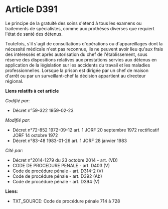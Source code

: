 # Article D391

Le principe de la gratuité des soins s'étend à tous les examens ou traitements de spécialistes, comme aux prothèses diverses
que requiert l'état de santé des détenus.

Toutefois, s'il s'agit de consultations d'opérations ou d'appareillages dont la nécessité médicale n'est pas reconnue, ils ne
peuvent avoir lieu qu'aux frais des intéressés et après autorisation du chef de l'établissement, sous réserve des
dispositions relatives aux prestations servies aux détenus en application de la législation sur les accidents du travail et
les maladies professionnelles. Lorsque la prison est dirigée par un chef de maison d'arrêt ou par un surveillant-chef la
décision appartient au directeur régional.

**Liens relatifs à cet article**

_Codifié par_:

  - Décret n°59-322 1959-02-23

_Modifié par_:

  - Décret n°72-852 1972-09-12 art. 1 JORF 20 septembre 1972 rectificatif JORF 14 octobre 1972
  - Décret n°83-48 1983-01-26 art. 1 JORF 28 janvier 1983

_Cité par_:

  - Décret n°2014-1279 du 23 octobre 2014 - art. (VD)
  - CODE DE PROCEDURE PENALE - art. D403 (V)
  - Code de procédure pénale - art. D314-2 (V)
  - Code de procédure pénale - art. D392 (Ab)
  - Code de procédure pénale - art. D394 (V)

**Liens**:

  - TXT_SOURCE: Code de procédure pénale 714 à 728
